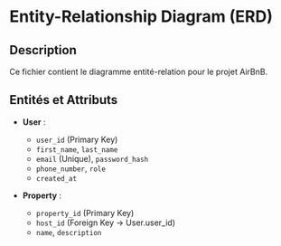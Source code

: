 # Entity-Relationship Diagram (ERD)

## Description
Ce fichier contient le diagramme entité-relation pour le projet AirBnB.

## Entités et Attributs
- **User** :
  - `user_id` (Primary Key)
  - `first_name`, `last_name`
  - `email` (Unique), `password_hash`
  - `phone_number`, `role`
  - `created_at`
  
- **Property** :
  - `property_id` (Primary Key)
  - `host_id` (Foreign Key → User.user_id)
  - `name`, `description`

